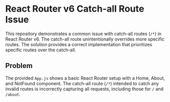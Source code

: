 # React Router v6 Catch-all Route Issue

This repository demonstrates a common issue with catch-all routes (`/*`) in React Router v6.  The catch-all route unintentionally overrides more specific routes.  The solution provides a correct implementation that prioritizes specific routes over the catch-all.

## Problem
The provided `App.js` shows a basic React Router setup with a Home, About, and NotFound component. The catch-all route (`/*`) intended to catch any invalid routes is incorrectly capturing all requests, including those for `/` and `/about`.